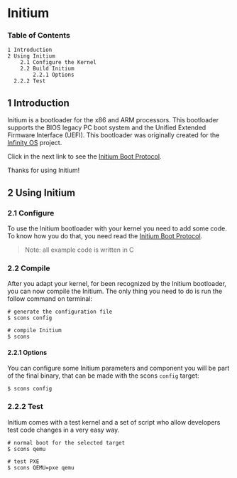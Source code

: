 # Initium

### Table of Contents

	1 Introduction
	2 Using Initium
		2.1 Configure the Kernel
		2.2 Build Initium
			2.2.1 Options
      2.2.2 Test

## 1 Introduction

Initium is a bootloader for the x86 and ARM processors. This bootloader supports the BIOS legacy PC boot system and the Unified Extended Firmware Interface (UEFI). This bootloader was originally created for the [Infinity OS](https://github.com/gil0mendes/Infinity-OS) project.

Click in the next link to see the [Initium Boot Protocol](https://github.com/gil0mendes/Initium/blob/master/documentation/initium-protocol.md).

Thanks for using Initium!

## 2 Using Initium

### 2.1 Configure

To use the Initium bootloader with your kernel you need to add some code. To know how you do that, you need read the [Initium Boot Protocol](https://github.com/gil0mendes/Initium/blob/master/documentation/initium-protocol.md).

> Note: all example code is written in C

### 2.2 Compile

After you adapt your kernel, for been recognized by the Initium bootloader, you can now compile the Initium. The only thing you need to do is run the follow command on terminal:

```shell
# generate the configuration file
$ scons config

# compile Initium
$ scons
```

#### 2.2.1 Options

You can configure some Initium parameters and component you will be part of the final binary, that can be made with the scons `config` target:

```shell
$ scons config
```

### 2.2.2 Test

Initium comes with a test kernel and a set of script who allow developers test code changes in a very easy way.

```shell
# normal boot for the selected target
$ scons qemu

# test PXE
$ scons QEMU=pxe qemu
```
